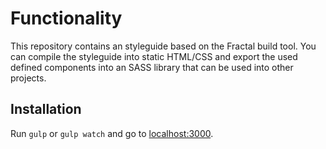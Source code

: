 # Functionality
This repository contains an styleguide based on the Fractal build tool. You can compile the styleguide into static HTML/CSS and export the used defined components into an SASS library that can be used into other projects.


## Installation
Run `gulp` or `gulp watch` and go to [localhost:3000](http://localhost:3000).
